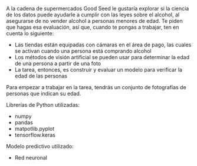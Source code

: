 A la cadena de supermercados Good Seed le gustaría explorar si la ciencia de los datos puede ayudarle a cumplir con las leyes sobre el alcohol, al asegurarse de no vender alcohol a personas menores de edad. Te piden que hagas esa evaluación, así que, cuando te pongas a trabajar, ten en cuenta lo siguiente:
- Las tiendas están equipadas con cámaras en el área de pago, las cuales se activan cuando una persona está comprando alcohol
- Los métodos de visión artificial se pueden usar para determinar la edad de una persona a partir de una foto
- La tarea, entonces, es construir y evaluar un modelo para verificar la edad de las personas

Para empezar a trabajar en la tarea, tendrás un conjunto de fotografías de personas que indican su edad.

Librerías de Python utilizadas:
- numpy
- pandas
- matpotlib.pyplot
- tensorflow.keras

Modelo predictivo utilizado:
- Red neuronal
